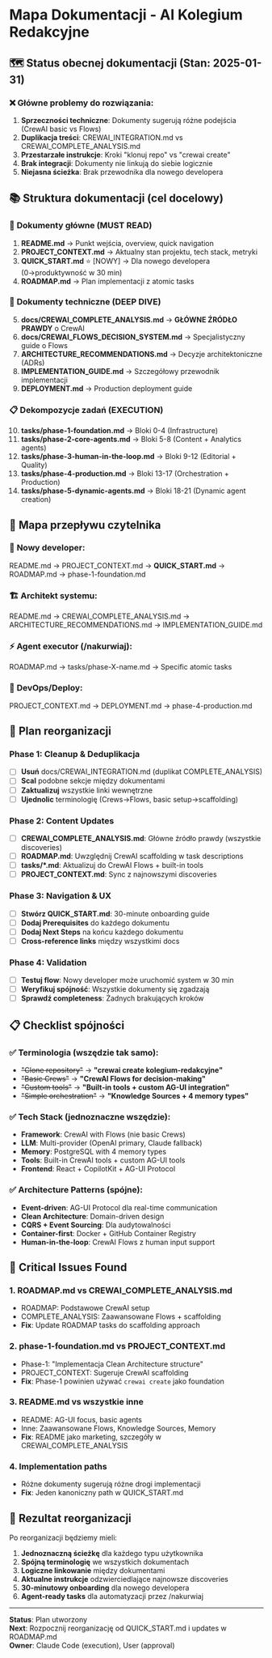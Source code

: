 # Mapa Dokumentacji - AI Kolegium Redakcyjne

## 🗺️ Status obecnej dokumentacji (Stan: 2025-01-31)

### ❌ Główne problemy do rozwiązania:
1. **Sprzeczności techniczne**: Dokumenty sugerują różne podejścia (CrewAI basic vs Flows)
2. **Duplikacja treści**: CREWAI_INTEGRATION.md vs CREWAI_COMPLETE_ANALYSIS.md
3. **Przestarzałe instrukcje**: Kroki "klonuj repo" vs "crewai create"
4. **Brak integracji**: Dokumenty nie linkują do siebie logicznie
5. **Niejasna ścieżka**: Brak przewodnika dla nowego developera

## 📚 Struktura dokumentacji (cel docelowy)

### 🌟 **Dokumenty główne** (MUST READ)
1. **README.md** → Punkt wejścia, overview, quick navigation
2. **PROJECT_CONTEXT.md** → Aktualny stan projektu, tech stack, metryki
3. **QUICK_START.md** ⭐ [NOWY] → Dla nowego developera (0→produktywność w 30 min)
4. **ROADMAP.md** → Plan implementacji z atomic tasks

### 🔧 **Dokumenty techniczne** (DEEP DIVE)
5. **docs/CREWAI_COMPLETE_ANALYSIS.md** → **GŁÓWNE ŹRÓDŁO PRAWDY** o CrewAI
6. **docs/CREWAI_FLOWS_DECISION_SYSTEM.md** → Specjalistyczny guide o Flows
7. **ARCHITECTURE_RECOMMENDATIONS.md** → Decyzje architektoniczne (ADRs)
8. **IMPLEMENTATION_GUIDE.md** → Szczegółowy przewodnik implementacji
9. **DEPLOYMENT.md** → Production deployment guide

### 📋 **Dekompozycje zadań** (EXECUTION)
10. **tasks/phase-1-foundation.md** → Bloki 0-4 (Infrastructure)
11. **tasks/phase-2-core-agents.md** → Bloki 5-8 (Content + Analytics agents)
12. **tasks/phase-3-human-in-the-loop.md** → Bloki 9-12 (Editorial + Quality)
13. **tasks/phase-4-production.md** → Bloki 13-17 (Orchestration + Production)
14. **tasks/phase-5-dynamic-agents.md** → Bloki 18-21 (Dynamic agent creation)

## 🔄 Mapa przepływu czytelnika

### 👤 **Nowy developer**:
README.md → PROJECT_CONTEXT.md → **QUICK_START.md** → ROADMAP.md → phase-1-foundation.md

### 🏗️ **Architekt systemu**:
README.md → CREWAI_COMPLETE_ANALYSIS.md → ARCHITECTURE_RECOMMENDATIONS.md → IMPLEMENTATION_GUIDE.md

### ⚡ **Agent executor (/nakurwiaj)**:
ROADMAP.md → tasks/phase-X-name.md → Specific atomic tasks

### 🚀 **DevOps/Deploy**:
PROJECT_CONTEXT.md → DEPLOYMENT.md → phase-4-production.md

## 🎯 Plan reorganizacji

### Phase 1: Cleanup & Deduplikacja
- [ ] **Usuń** docs/CREWAI_INTEGRATION.md (duplikat COMPLETE_ANALYSIS)
- [ ] **Scal** podobne sekcje między dokumentami
- [ ] **Zaktualizuj** wszystkie linki wewnętrzne
- [ ] **Ujednolic** terminologię (Crews→Flows, basic setup→scaffolding)

### Phase 2: Content Updates
- [ ] **CREWAI_COMPLETE_ANALYSIS.md**: Główne źródło prawdy (wszystkie discoveries)
- [ ] **ROADMAP.md**: Uwzględnij CrewAI scaffolding w task descriptions
- [ ] **tasks/*.md**: Aktualizuj do CrewAI Flows + built-in tools
- [ ] **PROJECT_CONTEXT.md**: Sync z najnowszymi discoveries

### Phase 3: Navigation & UX
- [ ] **Stwórz QUICK_START.md**: 30-minute onboarding guide
- [ ] **Dodaj Prerequisites** do każdego dokumentu
- [ ] **Dodaj Next Steps** na końcu każdego dokumentu
- [ ] **Cross-reference links** między wszystkimi docs

### Phase 4: Validation
- [ ] **Testuj flow**: Nowy developer może uruchomić system w 30 min
- [ ] **Weryfikuj spójność**: Wszystkie dokumenty się zgadzają
- [ ] **Sprawdź completeness**: Żadnych brakujących kroków

## 📋 Checklist spójności

### ✅ **Terminologia** (wszędzie tak samo):
- ~~"Clone repository"~~ → **"crewai create kolegium-redakcyjne"**
- ~~"Basic Crews"~~ → **"CrewAI Flows for decision-making"**
- ~~"Custom tools"~~ → **"Built-in tools + custom AG-UI integration"**
- ~~"Simple orchestration"~~ → **"Knowledge Sources + 4 memory types"**

### ✅ **Tech Stack** (jednoznaczne wszędzie):
- **Framework**: CrewAI with Flows (nie basic Crews)
- **LLM**: Multi-provider (OpenAI primary, Claude fallback)
- **Memory**: PostgreSQL with 4 memory types
- **Tools**: Built-in CrewAI tools + custom AG-UI tools
- **Frontend**: React + CopilotKit + AG-UI Protocol

### ✅ **Architecture Patterns** (spójne):
- **Event-driven**: AG-UI Protocol dla real-time communication
- **Clean Architecture**: Domain-driven design
- **CQRS + Event Sourcing**: Dla audytowalności
- **Container-first**: Docker + GitHub Container Registry
- **Human-in-the-loop**: CrewAI Flows z human input support

## 🚨 Critical Issues Found

### 1. **ROADMAP.md vs CREWAI_COMPLETE_ANALYSIS.md**
- ROADMAP: Podstawowe CrewAI setup
- COMPLETE_ANALYSIS: Zaawansowane Flows + scaffolding
- **Fix**: Update ROADMAP tasks do scaffolding approach

### 2. **phase-1-foundation.md vs PROJECT_CONTEXT.md**
- Phase-1: "Implementacja Clean Architecture structure"
- PROJECT_CONTEXT: Sugeruje CrewAI scaffolding
- **Fix**: Phase-1 powinien używać `crewai create` jako foundation

### 3. **README.md vs wszystkie inne**
- README: AG-UI focus, basic agents
- Inne: Zaawansowane Flows, Knowledge Sources, Memory
- **Fix**: README jako marketing, szczegóły w CREWAI_COMPLETE_ANALYSIS

### 4. **Implementation paths**
- Różne dokumenty sugerują różne drogi implementacji
- **Fix**: Jeden kanoniczny path w QUICK_START.md

## 🎉 Rezultat reorganizacji

Po reorganizacji będziemy mieli:

1. **Jednoznaczną ścieżkę** dla każdego typu użytkownika
2. **Spójną terminologię** we wszystkich dokumentach
3. **Logiczne linkowanie** między dokumentami
4. **Aktualne instrukcje** odzwierciedlające najnowsze discoveries
5. **30-minutowy onboarding** dla nowego developera
6. **Agent-ready tasks** dla automatyzacji przez /nakurwiaj

---

**Status**: Plan utworzony  
**Next**: Rozpocznij reorganizację od QUICK_START.md i updates w ROADMAP.md  
**Owner**: Claude Code (execution), User (approval)